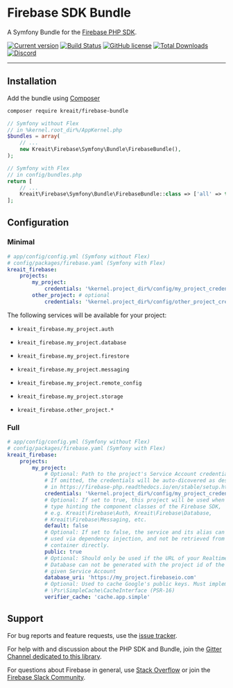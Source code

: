 # Firebase SDK Bundle

A Symfony Bundle for the [Firebase PHP SDK](https://github.com/kreait/firebase-php).

[![Current version](https://img.shields.io/packagist/v/kreait/firebase-bundle.svg)](https://packagist.org/packages/kreait/firebase-bundle)
[![Build Status](https://travis-ci.org/kreait/firebase-bundle.svg?branch=master)](https://travis-ci.org/kreait/firebase-bundle)
[![GitHub license](https://img.shields.io/github/license/kreait/firebase-bundle.svg)](https://github.com/kreait/firebase-bundle/blob/master/LICENSE)
[![Total Downloads](https://img.shields.io/packagist/dt/kreait/firebase-bundle.svg)]()
[![Discord](https://img.shields.io/discord/523866370778333184.svg?color=7289da&logo=discord)](https://discord.gg/nbgVfty)

---

## Installation

Add the bundle using [Composer](https://getcomposer.org)

```bash
composer require kreait/firebase-bundle
```

```php
// Symfony without Flex
// in %kernel.root_dir%/AppKernel.php
$bundles = array(
    // ...
    new Kreait\Firebase\Symfony\Bundle\FirebaseBundle(),
);

// Symfony with Flex
// in config/bundles.php
return [
    // ...
    Kreait\Firebase\Symfony\Bundle\FirebaseBundle::class => ['all' => true],
];
```
## Configuration

### Minimal

```yaml
# app/config/config.yml (Symfony without Flex)
# config/packages/firebase.yaml (Symfony with Flex)
kreait_firebase:
    projects:
        my_project:
            credentials: '%kernel.project_dir%/config/my_project_credentials.json'
        other_project: # optional
            credentials: '%kernel.project_dir%/config/other_project_credentials.json'
```

The following services will be available for your project:

* `kreait_firebase.my_project.auth`
* `kreait_firebase.my_project.database`
* `kreait_firebase.my_project.firestore`
* `kreait_firebase.my_project.messaging`
* `kreait_firebase.my_project.remote_config`
* `kreait_firebase.my_project.storage`

* `kreait_firebase.other_project.*`

### Full

```yaml
# app/config/config.yml (Symfony without Flex)
# config/packages/firebase.yaml (Symfony with Flex)
kreait_firebase:
    projects:
        my_project:
            # Optional: Path to the project's Service Account credentials file
            # If omitted, the credentials will be auto-dicovered as described
            # in https://firebase-php.readthedocs.io/en/stable/setup.html#with-autodiscovery
            credentials: '%kernel.project_dir%/config/my_project_credentials.json'
            # Optional: If set to true, this project will be used when 
            # type hinting the component classes of the Firebase SDK,
            # e.g. Kreait\Firebase\Auth, Kreait\Firebase\Database,
            # Kreait\Firebase\Messaging, etc.
            default: false 
            # Optional: If set to false, the service and its alias can only be
            # used via dependency injection, and not be retrieved from the
            # container directly.
            public: true
            # Optional: Should only be used if the URL of your Realtime
            # Database can not be generated with the project id of the 
            # given Service Account
            database_uri: 'https://my_project.firebaseio.com'
            # Optional: Used to cache Google's public keys. Must implement
            # \Psr\SimpleCache\CacheInterface (PSR-16)
            verifier_cache: 'cache.app.simple'
```

## Support

For bug reports and feature requests, use the [issue tracker](https://github.com/kreait/firebase-bundle/issues/).

For help with and discussion about the PHP SDK and Bundle, join the [Gitter Channel dedicated to this library](https://gitter.im/kreait/firebase-php).

For questions about Firebase in general, use [Stack Overflow](https://stackoverflow.com/questions/tagged/firebase) or join the [Firebase Slack Community](https://firebase.community).

